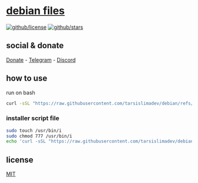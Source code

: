 # [debian files]()

[![github/license](https://img.shields.io/github/license/brtmvdl/debian)](https://img.shields.io/github/license/brtmvdl/debian)  [![github/stars](https://img.shields.io/github/stars/brtmvdl/debian?style=social)](https://img.shields.io/github/stars/brtmvdl/antify?style=social)

## social & donate

[Donate](https://link.mercadopago.com.br/brtmvdl) - [Telegram](https://t.me/+KRmg5MlqgMk0MTg5) - [Discord](https://discord.gg/FpxetYYp)

## how to use

run on bash

```sh
curl -sSL "https://raw.githubusercontent.com/tarsislimadev/debian/refs/heads/main/src/install/nvm.sh" | bash
```

### installer script file

```sh
sudo touch /usr/bin/i
sudo chmod 777 /usr/bin/i
echo 'curl -sSL "https://raw.githubusercontent.com/tarsislimadev/debian/refs/heads/main/src/install/${1}.sh" | bash' > /usr/bin/i
```

## license

[MIT](./LICENSE)
